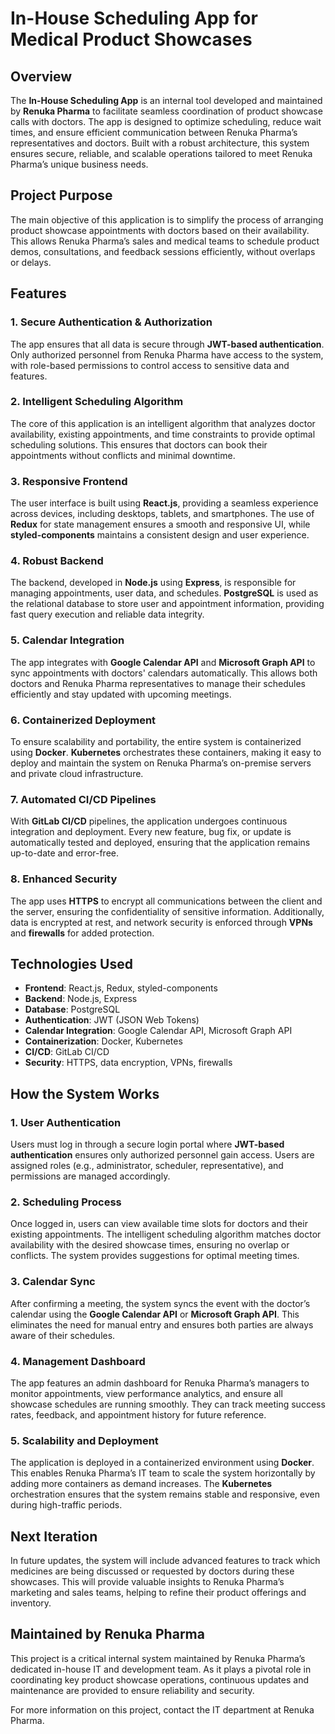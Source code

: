 # **In-House Scheduling App for Medical Product Showcases**

## **Overview**
The **In-House Scheduling App** is an internal tool developed and maintained by **Renuka Pharma** to facilitate seamless coordination of product showcase calls with doctors. The app is designed to optimize scheduling, reduce wait times, and ensure efficient communication between Renuka Pharma’s representatives and doctors. Built with a robust architecture, this system ensures secure, reliable, and scalable operations tailored to meet Renuka Pharma’s unique business needs.

## **Project Purpose**
The main objective of this application is to simplify the process of arranging product showcase appointments with doctors based on their availability. This allows Renuka Pharma’s sales and medical teams to schedule product demos, consultations, and feedback sessions efficiently, without overlaps or delays.

## **Features**
### **1. Secure Authentication & Authorization**
The app ensures that all data is secure through **JWT-based authentication**. Only authorized personnel from Renuka Pharma have access to the system, with role-based permissions to control access to sensitive data and features.

### **2. Intelligent Scheduling Algorithm**
The core of this application is an intelligent algorithm that analyzes doctor availability, existing appointments, and time constraints to provide optimal scheduling solutions. This ensures that doctors can book their appointments without conflicts and minimal downtime.

### **3. Responsive Frontend**
The user interface is built using **React.js**, providing a seamless experience across devices, including desktops, tablets, and smartphones. The use of **Redux** for state management ensures a smooth and responsive UI, while **styled-components** maintains a consistent design and user experience.

### **4. Robust Backend**
The backend, developed in **Node.js** using **Express**, is responsible for managing appointments, user data, and schedules. **PostgreSQL** is used as the relational database to store user and appointment information, providing fast query execution and reliable data integrity.

### **5. Calendar Integration**
The app integrates with **Google Calendar API** and **Microsoft Graph API** to sync appointments with doctors' calendars automatically. This allows both doctors and Renuka Pharma representatives to manage their schedules efficiently and stay updated with upcoming meetings.

### **6. Containerized Deployment**
To ensure scalability and portability, the entire system is containerized using **Docker**. **Kubernetes** orchestrates these containers, making it easy to deploy and maintain the system on Renuka Pharma’s on-premise servers and private cloud infrastructure.

### **7. Automated CI/CD Pipelines**
With **GitLab CI/CD** pipelines, the application undergoes continuous integration and deployment. Every new feature, bug fix, or update is automatically tested and deployed, ensuring that the application remains up-to-date and error-free.

### **8. Enhanced Security**
The app uses **HTTPS** to encrypt all communications between the client and the server, ensuring the confidentiality of sensitive information. Additionally, data is encrypted at rest, and network security is enforced through **VPNs** and **firewalls** for added protection.

## **Technologies Used**
- **Frontend**: React.js, Redux, styled-components
- **Backend**: Node.js, Express
- **Database**: PostgreSQL
- **Authentication**: JWT (JSON Web Tokens)
- **Calendar Integration**: Google Calendar API, Microsoft Graph API
- **Containerization**: Docker, Kubernetes
- **CI/CD**: GitLab CI/CD
- **Security**: HTTPS, data encryption, VPNs, firewalls

## **How the System Works**
### **1. User Authentication**
Users must log in through a secure login portal where **JWT-based authentication** ensures only authorized personnel gain access. Users are assigned roles (e.g., administrator, scheduler, representative), and permissions are managed accordingly.

### **2. Scheduling Process**
Once logged in, users can view available time slots for doctors and their existing appointments. The intelligent scheduling algorithm matches doctor availability with the desired showcase times, ensuring no overlap or conflicts. The system provides suggestions for optimal meeting times.

### **3. Calendar Sync**
After confirming a meeting, the system syncs the event with the doctor’s calendar using the **Google Calendar API** or **Microsoft Graph API**. This eliminates the need for manual entry and ensures both parties are always aware of their schedules.

### **4. Management Dashboard**
The app features an admin dashboard for Renuka Pharma’s managers to monitor appointments, view performance analytics, and ensure all showcase schedules are running smoothly. They can track meeting success rates, feedback, and appointment history for future reference.

### **5. Scalability and Deployment**
The application is deployed in a containerized environment using **Docker**. This enables Renuka Pharma’s IT team to scale the system horizontally by adding more containers as demand increases. The **Kubernetes** orchestration ensures that the system remains stable and responsive, even during high-traffic periods.

## **Next Iteration**
In future updates, the system will include advanced features to track which medicines are being discussed or requested by doctors during these showcases. This will provide valuable insights to Renuka Pharma’s marketing and sales teams, helping to refine their product offerings and inventory.

## **Maintained by Renuka Pharma**
This project is a critical internal system maintained by Renuka Pharma’s dedicated in-house IT and development team. As it plays a pivotal role in coordinating key product showcase operations, continuous updates and maintenance are provided to ensure reliability and security.

For more information on this project, contact the IT department at Renuka Pharma.
